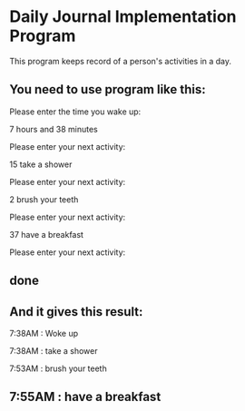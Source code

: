 # Daily Journal Implementation Program

This program keeps record of a person's activities in a day.

You need to use program like this:
---
Please enter the time you wake up:

7 hours and 38 minutes

Please enter your next activity:

15 take a shower

Please enter your next activity:

2 brush your teeth

Please enter your next activity:

37 have a breakfast

Please enter your next activity:

done
---
And it gives this result:
---
7:38AM : Woke up

7:38AM : take a shower 

7:53AM : brush your teeth 

7:55AM : have a breakfast
---
